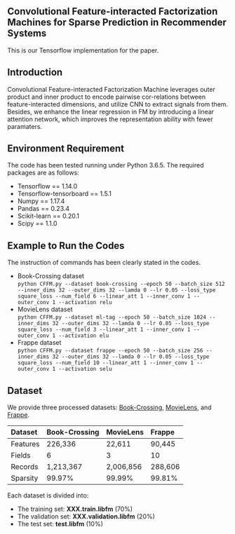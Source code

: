 ## Convolutional Feature-interacted Factorization Machines for Sparse Prediction in Recommender Systems 
This is our Tensorflow implementation for the paper. 

## Introduction
Convolutional Feature-interacted Factorization Machine leverages outer product and inner product to encode pairwise cor-relations between feature-interacted dimensions,  and utilize CNN to extract signals from them. Besides, we enhance the linear regression in FM by introducing a linear attention network, which improves the representation ability with fewer paramaters.

## Environment Requirement
The code has been tested running under Python 3.6.5. The required packages are as follows:<br>
- Tensorflow == 1.14.0
- Tensorflow-tensorboard == 1.5.1
- Numpy == 1.17.4
- Pandas == 0.23.4
- Scikit-learn == 0.20.1
- Scipy == 1.1.0

## Example to Run the Codes
The instruction of commands has been clearly stated in the codes.
- Book-Crossing dataset<br>
```python CFFM.py --dataset book-crossing --epoch 50 --batch_size 512 --inner_dims 32 --outer_dims 32 --lamda 0 --lr 0.05 --loss_type square_loss --num_field 6 --linear_att 1 --inner_conv 1 --outer_conv 1 --activation relu```
- MovieLens dataset<br>
```python CFFM.py --dataset ml-tag --epoch 50 --batch_size 1024 --inner_dims 32 --outer_dims 32 --lamda 0 --lr 0.05 --loss_type square_loss --num_field 3 --linear_att 1 --inner_conv 1 --outer_conv 1 --activation elu```
- Frappe dataset<br>
```python CFFM.py --dataset frappe --epoch 50 --batch_size 256 --inner_dims 32 --outer_dims 32 --lamda 0 --lr 0.05 --loss_type square_loss --num_field 10 --linear_att 1 --inner_conv 1 --outer_conv 1 --activation selu```



## Dataset
We provide three processed datasets: [Book-Crossing](http://www.informatik.uni-freiburg.de/~cziegler/BX/), [MovieLens](https://grouplens.org/datasets/movielens/latest/), and [Frappe](http://baltrunas.info/research-menu/frappe).

|Dataset|Book-Crossing|MovieLens|Frappe|
|:-|:-|:-|:-|
|Features|226,336|22,611|90,445|5,382|
|Fields|6|3|10|
|Records|1,213,367|2,006,856|288,606|
|Sparsity|99.97\%|99.99\%|99.81\%|

Each dataset is divided into:
 - The training set: **XXX.train.libfm** (70%)
 - The validation set: **XXX.validation.libfm** (20%)
 - The test set: **test.libfm** (10%)
 
 
 
 
  
